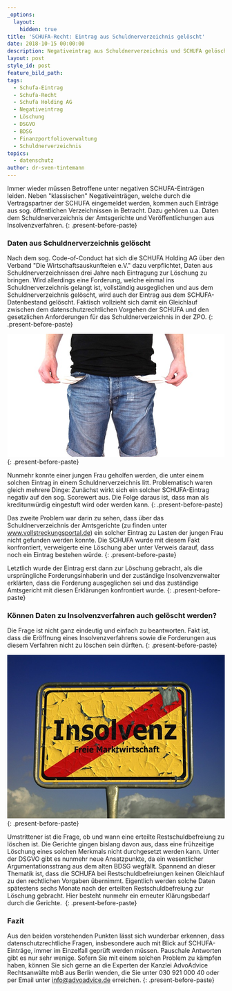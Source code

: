 ```yaml
---
_options:
  layout:
    hidden: true
title: 'SCHUFA-Recht: Eintrag aus Schuldnerverzeichnis gelöscht'
date: 2018-10-15 00:00:00
description: Negativeintrag aus Schuldnerverzeichnis und SCHUFA gelöscht
layout: post
style_id: post
feature_bild_path:
tags:
  - Schufa-Eintrag
  - Schufa-Recht
  - Schufa Holding AG
  - Negativeintrag
  - Löschung
  - DSGVO
  - BDSG
  - Finanzportfolioverwaltung
  - Schuldnerverzeichnis
topics:
  - datenschutz
author: dr-sven-tintemann
---
```


Immer wieder müssen Betroffene unter negativen SCHUFA-Einträgen leiden. Neben "klassischen" Negativeinträgen, welche durch die Vertragspartner der SCHUFA eingemeldet werden, kommen auch Einträge aus sog. öffentlichen Verzeichnissen in Betracht. Dazu gehören u.a. Daten dem Schuldnerverzeichnis der Amtsgerichte und Veröffentlichungen aus Insolvenzverfahren.
{: .present-before-paste}

### Daten aus Schuldnerverzeichnis gelöscht

Nach dem sog. Code-of-Conduct hat sich die SCHUFA Holding AG über den Verband "Die Wirtschaftsauskunfteien e.V." dazu verpflichtet, Daten aus Schuldnerverzeichnissen drei Jahre nach Eintragung zur Löschung zu bringen. Wird allerdings eine Forderung, welche einmal ins Schuldnerverzeichnis gelangt ist, vollständig ausgeglichen und aus dem Schuldnerverzeichnis gelöscht, wird auch der Eintrag aus dem SCHUFA-Datenbestand gelöscht. Faktisch vollzieht sich damit ein Gleichlauf zwischen dem datenschutzrechtlichen Vorgehen der SCHUFA und den gesetzlichen Anforderungen für das Schuldnerverzeichnis in der ZPO.
{: .present-before-paste}

![Schulden - Foto Pixabay](/uploads/no-money-2070384-640-3.jpg "Raus aus dem Schuldnerverzeichnis")
{: .present-before-paste}

Nunmehr konnte einer jungen Frau geholfen werden, die unter einem solchen Eintrag in einem Schuldnerverzeichnis litt. Problematisch waren gleich mehrere Dinge: Zunächst wirkt sich ein solcher SCHUFA-Eintrag negativ auf den sog. Scorewert aus. Die Folge daraus ist, dass man als kreditunwürdig eingestuft wird oder werden kann.
{: .present-before-paste}

Das zweite Problem war darin zu sehen, dass über das Schuldnerverzeichnis der Amtsgerichte (zu finden unter www.vollstreckungsportal.de) ein solcher Eintrag zu Lasten der jungen Frau nicht gefunden werden konnte. Die SCHUFA wurde mit diesem Fakt konfrontiert, verweigerte eine Löschung aber unter Verweis darauf, dass noch ein Eintrag bestehen würde.
{: .present-before-paste}

Letztlich wurde der Eintrag erst dann zur Löschung gebracht, als die ursprüngliche Forderungsinhaberin und der zuständige Insolvenzverwalter erklärten, dass die Forderung ausgeglichen sei und das zuständige Amtsgericht mit diesen Erklärungen konfrontiert wurde.
{: .present-before-paste}

### Können Daten zu Insolvenzverfahren auch gelöscht werden?

Die Frage ist nicht ganz eindeutig und einfach zu beantworten. Fakt ist, dass die Eröffnung eines Insolvenzverfahrens sowie die Forderungen aus diesem Verfahren nicht zu löschen sein dürften.
{: .present-before-paste}

![Insolvenz beendet - Foto Pixabay](/uploads/insolvency-96596-640.jpg "Restschuldbefreiung nach Ende der Insolvenz")
{: .present-before-paste}

Umstrittener ist die Frage, ob und wann eine erteilte Restschuldbefreiung zu löschen ist. Die Gerichte gingen bislang davon aus, dass eine frühzeitige Löschung eines solchen Merkmals nicht durchgesetzt werden kann. Unter der DSGVO gibt es nunmehr neue Ansatzpunkte, da ein wesentlicher Argumentationsstrang aus dem alten BDSG wegfällt. Spannend an dieser Thematik ist, dass die SCHUFA bei Restschuldbefreiungen keinen Gleichlauf zu den rechtlichen Vorgaben übernimmt. Eigentlich werden solche Daten spätestens sechs Monate nach der erteilten Restschuldbefreiung zur Löschung gebracht. Hier besteht nunmehr ein erneuter Klärungsbedarf durch die Gerichte. 
{: .present-before-paste}

### Fazit

Aus den beiden vorstehenden Punkten lässt sich wunderbar erkennen, dass datenschutzrechtliche Fragen, insbesondere auch mit Blick auf SCHUFA-Einträge, immer im Einzelfall geprüft werden müssen. Pauschale Antworten gibt es nur sehr wenige. Sofern Sie mit einem solchen Problem zu kämpfen haben, können Sie sich gerne an die Experten der Kanzlei AdvoAdvice Rechtsanwälte mbB aus Berlin wenden, die Sie unter 030 921 000 40 oder per Email unter info@advoadvice.de erreichen.
{: .present-before-paste}